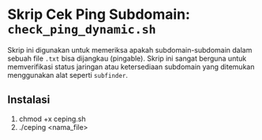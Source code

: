 # Skrip Cek Ping Subdomain: `check_ping_dynamic.sh`

Skrip ini digunakan untuk memeriksa apakah subdomain-subdomain dalam sebuah file `.txt` bisa dijangkau (pingable). Skrip ini sangat berguna untuk memverifikasi status jaringan atau ketersediaan subdomain yang ditemukan menggunakan alat seperti `subfinder`.

## Instalasi

1. chmod +x ceping.sh
2. ./ceping <nama_file>

